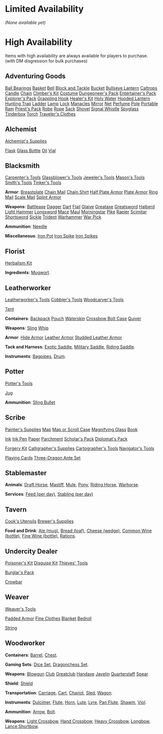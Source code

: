 # Limited Availability
*(None available yet)*
# High Availability
Items with high availability are always available for players to purchase. (with DM disgression for bulk purchases)

## Adventuring Goods
[Ball Bearings](dm/items.md#ball-bearings)
[Basket](dm/items.md#basket)
[Bell](dm/items.md#bell)
[Block and Tackle](dm/items.md#block-and-tackle)
[Bucket](dm/items.md#bucket)
[Bullseye Lantern](dm/items.md#bullseye-lantern)
[Caltrops](dm/items.md#caltrops)
[Candle](dm/items.md#candle)
[Chain](dm/items.md#chain)
[Climber's Kit](dm/items.md#climbers-kit)
[Costume](dm/items.md#costume)
[Dungeoneer's Pack](dm/items.md#dungeoneers-pack)
[Entertainer's Pack](dm/items.md#entertainers-pack)
[Explorer's Pack](dm/items.md#explorers-pack)
[Grappling Hook](dm/items.md#grappling-hook)
[Healer's Kit](dm/items.md#healers-kit)
[Holy Water](dm/items.md#holy-water)
[Hooded Lantern](dm/items.md#hooded-lantern)
[Hunting Trap](dm/items.md#hunting-trap)
[Ladder](dm/items.md#ladder)
[Lamp](dm/items.md#lamp)
[Lock](dm/items.md#lock)
[Manacles](dm/items.md#manacles)
[Mirror](dm/items.md#mirror)
[Net](dm/items.md#net)
[Perfume](dm/items.md#perfume)
[Pole](dm/items.md#pole)
[Portable Ram](dm/items.md#portable-ram)
[Priest's Pack](dm/items.md#priests-pack)
[Robe](dm/items.md#robe)
[Rope](dm/items.md#rope)
[Sack](dm/items.md#sack)
[Shovel](dm/items.md#shovel)
[Signal Whistle](dm/items.md#signal-whistle)
[Spyglass](dm/items.md#spyglass)
[Tinderbox](dm/items.md#tinderbox)
[Torch](dm/items.md#torch)
[Traveler's Clothes](dm/items.md#travelers-clothes)

## Alchemist
[Alchemist's Supplies](dm/items.md#alchemists-supplies)

[Flask](dm/items.md#flask)
[Glass Bottle](dm/items.md#glass-bottle)
[Oil](dm/items.md#oil)
[Vial](dm/items.md#vial)

## Blacksmith
[Carpenter's Tools](dm/items.md#carpenters-tools)
[Glassblower's Tools](dm/items.md#glassblowers-tools)
[Jeweler's Tools](dm/items.md#jewelers-tools)
[Mason's Tools](dm/items.md#masons-tools)
[Smith's Tools](dm/items.md#smiths-tools)
[Tinker's Tools](dm/items.md#tinkers-tools)

**Armor**:
[Breastplate](dm/items.md#breastplate)
[Chain Mail](dm/items.md#chain-mail)
[Chain Shirt](dm/items.md#chain-shirt)
[Half Plate Armor](dm/items.md#half-plate-armor)
[Plate Armor](dm/items.md#plate-armor)
[Ring Mail](dm/items.md#ring-mail)
[Scale Mail](dm/items.md#scale-mail)
[Splint Armor](dm/items.md#splint-armor)

**Weapons**:
[Battleaxe](dm/items.md#battleaxe)
[Dagger](dm/items.md#dagger)
[Dart](dm/items.md#dart)
[Flail](dm/items.md#flail)
[Glaive](dm/items.md#glaive)
[Greataxe](dm/items.md#greataxe)
[Greatsword](dm/items.md#greatsword)
[Halberd](dm/items.md#halberd)
[Light Hammer](dm/items.md#light-hammer)
[Longsword](dm/items.md#longsword)
[Mace](dm/items.md#mace)
[Maul](dm/items.md#maul)
[Morningstar](dm/items.md#morningstar)
[Pike](dm/items.md#pike)
[Rapier](dm/items.md#rapier)
[Scimitar](dm/items.md#scimitar)
[Shortsword](dm/items.md#shortsword)
[Sickle](dm/items.md#sickle)
[Trident](dm/items.md#trident)
[Warhammer](dm/items.md#warhammer)
[War Pick](dm/items.md#war-pick)

**Ammunition**: [Needle](dm/items.md#needle)

**Miscellaneous**: 
[Iron Pot](dm/items.md#iron-pot)
[Iron Spike](dm/items.md#iron-spike)
[Iron Spikes](dm/items.md#iron-spikes)

## Florist
[Herbalism Kit](dm/items.md#herbalism-kit)

**Ingredients**: [Mugwort](dm/items.md#mugwort).


## Leatherworker
[Leatherworker's Tools](dm/items.md#leatherworkers-tools)
[Cobbler's Tools](dm/items.md#cobblers-tools)
[Woodcarver's Tools](dm/items.md#woodcarvers-tools)

[Tent](dm/items.md#tent)

**Containers**: 
[Backpack](dm/items.md#backpack)
[Pouch](dm/items.md#pouch)
[Waterskin](dm/items.md#waterskin)
[Crossbow Bolt Case](dm/items.md#crossbow-bolt-case)
[Quiver](dm/items.md#quiver)

**Weapons**: 
[Sling](dm/items.md#sling)
[Whip](dm/items.md#whip)

**Armor**:
[Hide Armor](dm/items.md#hide-armor)
[Leather Armor](dm/items.md#leather-armor)
[Studded Leather Armor](dm/items.md#studded-leather-armor)


**Tack and Harness**: [Exotic Saddle](dm/items.md#exotic-saddle), [Military Saddle](dm/items.md#military-saddle), [Riding Saddle](dm/items.md#riding-saddle).

**Instruments**: [Bagpipes](dm/items.md#bagpipes), [Drum](dm/items.md#drum).

## Potter
[Potter's Tools](dm/items.md#potters-tools)

[Jug](dm/items.md#jug)

**Ammunition**: [Sling Bullet](dm/items.md#sling-bullet)

## Scribe
[Painter's Supplies](dm/items.md#painters-supplies)
[Map](dm/items.md#map)
[Map or Scroll Case](dm/items.md#map-or-scroll-case)
[Magnifying Glass](dm/items.md#magnifying-glass)
[Book](dm/items.md#book)

[Ink](dm/items.md#ink)
[Ink Pen](dm/items.md#ink-pen)
[Paper](dm/items.md#paper)
[Parchment](dm/items.md#parchment)
[Scholar's Pack](dm/items.md#scholars-pack)
[Diplomat's Pack](dm/items.md#diplomats-pack)

[Forgery Kit](dm/items.md#forgery-kit)
[Calligrapher's Supplies](dm/items.md#calligraphers-supplies)
[Cartographer's Tools](dm/items.md#cartographers-tools)
[Navigator's Tools](dm/items.md#navigators-tools)

[Playing Cards](dm/items.md#playing-cards)
[Three-Dragon Ante Set](dm/items.md#three-dragon-ante-set)

## Stablemaster

**Animals**: [Draft Horse](dm/items.md#draft-horse), [Mastiff](dm/items.md#mastiff), [Mule](dm/items.md#mule), [Pony](dm/items.md#pony), [Riding Horse](dm/items.md#riding-horse), [Warhorse](dm/items.md#warhorse).

**Services**: [Feed (per day)](dm/items.md#feed-per-day), [Stabling (per day)](dm/items.md#stabling-per-day)


## Tavern
[Cook's Utensils](dm/items.md#cooks-utensils)
[Brewer's Supplies](dm/items.md#brewers-supplies)

**Food and Drink**: [Ale (mug)](dm/items.md#ale-mug), [Bread (loaf)](dm/items.md#bread-loaf), [Cheese (wedge)](dm/items.md#cheese-wedge), [Common Wine (bottle)](dm/items.md#common-wine-bottle), [Fine Wine (bottle)](dm/items.md#fine-wine-bottle), [Rations](dm/items.md#rations).


## Undercity Dealer
[Poisoner's Kit](dm/items.md#poisoners-kit)
[Disguise Kit](dm/items.md#disguise-kit)
[Thieves' Tools](dm/items.md#thieves-tools)

[Burglar's Pack](dm/items.md#burglars-pack)

[Crowbar](dm/items.md#crowbar)

## Weaver
[Weaver's Tools](dm/items.md#weavers-tools)

[Padded Armor](dm/items.md#padded-armor)
[Fine Clothes](dm/items.md#fine-clothes)
[Blanket](dm/items.md#blanket)
[Bedroll](dm/items.md#bedroll)

[String](dm/items.md#string)

## Woodworker

**Containers**: [Barrel](dm/items.md#barrel), [Chest](dm/items.md#chest).

**Gaming Sets**: [Dice Set](dm/items.md#dice-set), [Dragonchess Set](dm/items.md#dragonchess-set).

**Weapons**: 
[Blowgun](dm/items.md#blowgun)
[Club](dm/items.md#club)
[Greatclub](dm/items.md#greatclub)
[Handaxe](dm/items.md#handaxe)
[Javelin](dm/items.md#javelin)
[Quarterstaff](dm/items.md#quarterstaff)
[Spear](dm/items.md#spear)

**Shield**:
[Shield](dm/items.md#shield)

**Transportation**:
[Carriage](dm/items.md#carriage), [Cart](dm/items.md#cart), [Chariot](dm/items.md#chariot), [Sled](dm/items.md#sled), [Wagon](dm/items.md#wagon).

**Instruments**: [Dulcimer](dm/items.md#dulcimer), [Flute](dm/items.md#flute), [Horn](dm/items.md#horn), [Lute](dm/items.md#lute), [Lyre](dm/items.md#lyre), [Pan Flute](dm/items.md#pan-flute), [Shawm](dm/items.md#shawm), [Viol](dm/items.md#viol).

**Ammunition**: [Arrow](dm/items.md#arrow), [Bolt](dm/items.md#bolt).

**Weapons**:
[Light Crossbow](dm/items.md#light-crossbow), [Hand Crossbow](dm/items.md#hand-crossbow), [Heavy Crossbow](dm/items.md#heavy-crossbow), [Longbow](dm/items.md#longbow), [Lance](dm/items.md#lance),[Shortbow](dm/items.md#shortbow).

